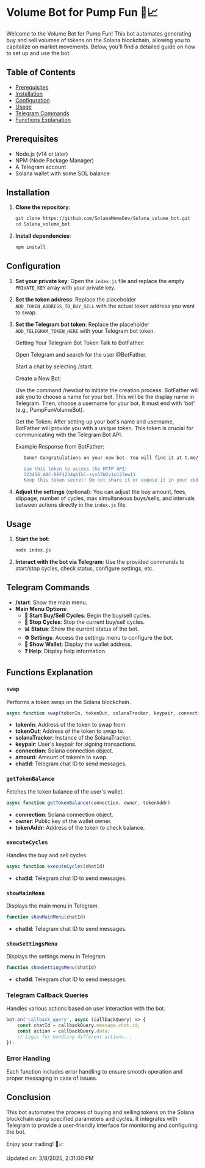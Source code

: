# Volume Bot for Pump Fun 🚀📈

Welcome to the Volume Bot for Pump Fun! This bot automates generating buy and sell volumes of tokens on the Solana blockchain, allowing you to capitalize on market movements. Below, you'll find a detailed guide on how to set up and use the bot.

## Table of Contents
- [Prerequisites](#prerequisites)
- [Installation](#installation)
- [Configuration](#configuration)
- [Usage](#usage)
- [Telegram Commands](#telegram-commands)
- [Functions Explanation](#functions-explanation)

## Prerequisites
- Node.js (v14 or later)
- NPM (Node Package Manager)
- A Telegram account
- Solana wallet with some SOL balance

## Installation
1. **Clone the repository**:
    ```sh
    git clone https://github.com/SolanaMemeDev/Solana_volume_bot.git
    cd Solana_volume_bot
    ```

2. **Install dependencies**:
    ```sh
    npm install
    ```

## Configuration
1. **Set your private key**:
    Open the `index.js` file and replace the empty `PRIVATE_KEY` array with your private key.

2. **Set the token address**:
    Replace the placeholder `ADD_TOKEN_ADDRESS_TO_BUY_SELL` with the actual token address you want to swap.

3. **Set the Telegram bot token**:
    Replace the placeholder `ADD_TELEGRAM_TOKEN_HERE` with your Telegram bot token.

    Getting Your Telegram Bot Token
    Talk to BotFather:

    Open Telegram and search for the user @BotFather.
    
    Start a chat by selecting /start.
    
    Create a New Bot:
    
    Use the command /newbot to initiate the creation process.
    BotFather will ask you to choose a name for your bot. This will be the display name in Telegram.
    Then, choose a username for your bot. It must end with 'bot' (e.g., PumpFunVolumeBot).
    
    Get the Token:
    After setting up your bot's name and username, BotFather will provide you with a unique token. This token is crucial for communicating with the Telegram Bot API. 
    
    Example Response from BotFather:
     ```sh
        Done! Congratulations on your new bot. You will find it at t.me/YourBotUsername. You can now add a description, about section and profile picture for your bot, see /help for a list of commands. By the way, when you've finished creating your cool bot, ping our Bot Support if you want a better username for it. Just make sure the bot is fully operational before you do this.

        Use this token to access the HTTP API:
        123456:ABC-DEF1234ghIkl-zyx57W2v1u123ew11
        Keep this token secret! Do not share it or expose it in your code repository.
    ```
    

4. **Adjust the settings** (optional):
    You can adjust the buy amount, fees, slippage, number of cycles, max simultaneous buys/sells, and intervals between actions directly in the `index.js` file.

## Usage
1. **Start the bot**:
    ```sh
    node index.js
    ```

2. **Interact with the bot via Telegram**:
    Use the provided commands to start/stop cycles, check status, configure settings, etc.

## Telegram Commands
- **/start**: Show the main menu.
- **Main Menu Options**:
  - **🔄 Start Buy/Sell Cycles**: Begin the buy/sell cycles.
  - **🛑 Stop Cycles**: Stop the current buy/sell cycles.
  - **📊 Status**: Show the current status of the bot.
  - **⚙️ Settings**: Access the settings menu to configure the bot.
  - **📜 Show Wallet**: Display the wallet address.
  - **❓ Help**: Display help information.

## Functions Explanation
### `swap`
Performs a token swap on the Solana blockchain.
```js
async function swap(tokenIn, tokenOut, solanaTracker, keypair, connection, amount, chatId)
```
- **tokenIn**: Address of the token to swap from.
- **tokenOut**: Address of the token to swap to.
- **solanaTracker**: Instance of the SolanaTracker.
- **keypair**: User's keypair for signing transactions.
- **connection**: Solana connection object.
- **amount**: Amount of tokenIn to swap.
- **chatId**: Telegram chat ID to send messages.

### `getTokenBalance`
Fetches the token balance of the user's wallet.
```js
async function getTokenBalance(connection, owner, tokenAddr)
```
- **connection**: Solana connection object.
- **owner**: Public key of the wallet owner.
- **tokenAddr**: Address of the token to check balance.

### `executeCycles`
Handles the buy and sell cycles.
```js
async function executeCycles(chatId)
```
- **chatId**: Telegram chat ID to send messages.

### `showMainMenu`
Displays the main menu in Telegram.
```js
function showMainMenu(chatId)
```
- **chatId**: Telegram chat ID to send messages.

### `showSettingsMenu`
Displays the settings menu in Telegram.
```js
function showSettingsMenu(chatId)
```
- **chatId**: Telegram chat ID to send messages.

### Telegram Callback Queries
Handles various actions based on user interaction with the bot.
```js
bot.on('callback_query', async (callbackQuery) => {
    const chatId = callbackQuery.message.chat.id;
    const action = callbackQuery.data;
    // Logic for handling different actions...
});
```

### Error Handling
Each function includes error handling to ensure smooth operation and proper messaging in case of issues.

## Conclusion
This bot automates the process of buying and selling tokens on the Solana blockchain using specified parameters and cycles. It integrates with Telegram to provide a user-friendly interface for monitoring and configuring the bot.

Enjoy your trading! 🚀📈


Updated on: 3/8/2025, 2:31:00 PM